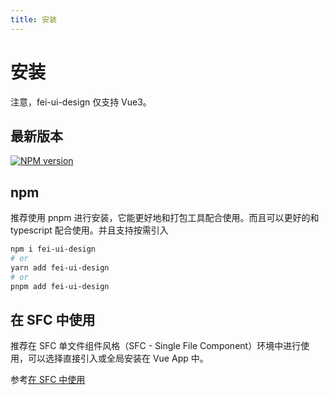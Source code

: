 ```yaml
---
title: 安装
---
```


<card>

# 安装

注意，fei-ui-design 仅支持 Vue3。

## 最新版本

[![NPM version](https://img.shields.io/npm/v/fei-ui-design.svg)](https://www.npmjs.com/package/fei-ui-design)

## npm

推荐使用 pnpm 进行安装，它能更好地和打包工具配合使用。而且可以更好的和 typescript 配合使用。并且支持按需引入

```sh
npm i fei-ui-design
# or
yarn add fei-ui-design
# or
pnpm add fei-ui-design
```

## 在 SFC 中使用

推荐在 SFC 单文件组件风格（SFC - Single File Component）环境中进行使用，可以选择直接引入或全局安装在 Vue App 中。

参考[在 SFC 中使用](/guide/usage-sfc.html)

</card>


